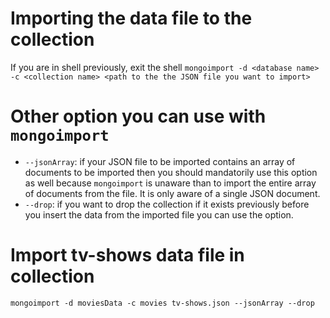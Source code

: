 # Importing the data file to the collection
If you are in shell previously, exit the shell
`mongoimport -d <database name> -c <collection name> <path to the the JSON file you want to import>`

# Other option you can use with `mongoimport`
* `--jsonArray`: if your JSON file to be imported contains an array of documents to be imported then you should mandatorily use this option as well because `mongoimport` is unaware than to import the entire array of documents from the file. It is only aware of a single JSON document.
* `--drop`: if you want to drop the collection if it exists previously before you insert the data from the imported file you can use the option. 

# Import tv-shows data file in collection
`mongoimport -d moviesData -c movies tv-shows.json --jsonArray --drop`